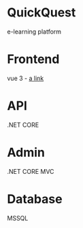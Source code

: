  # QuickQuest
e-learning platform

# Frontend
vue 3  - [a link](https://github.com/punkpoet/QuickQuest/tree/main/frontend/quickquest)
# API 
.NET CORE
# Admin 
.NET CORE MVC
# Database 
MSSQL 

